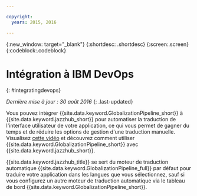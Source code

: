 ```yaml
---

copyright:
  years: 2015, 2016

---
```


{:new_window: target="_blank"}
{:shortdesc: .shortdesc}
{:screen:.screen}
{:codeblock:.codeblock}

# Intégration à IBM DevOps
{: #integratingdevops}

*Dernière mise à jour : 30 août 2016*
{: .last-updated}

Vous pouvez intégrer {{site.data.keyword.GlobalizationPipeline_short}} à {{site.data.keyword.jazzhub_short}} pour automatiser la traduction de l'interface utilisateur de votre application, ce qui vous permet de gagner du temps et de réduire les options de gestion d'une traduction manuelle. Visualisez [cette vidéo](https://www.youtube.com/watch?v=sSrIUjRbXYQ) et découvrez comment utiliser {{site.data.keyword.GlobalizationPipeline_short}} avec {{site.data.keyword.jazzhub_short}}.

{{site.data.keyword.jazzhub_title}} se sert du moteur de traduction automatique {{site.data.keyword.GlobalizationPipeline_full}} par défaut pour traduire votre application dans les langues que vous sélectionnez, sauf si vous configurez un autre moteur de traduction automatique via le tableau de bord {{site.data.keyword.GlobalizationPipeline_short}}.


